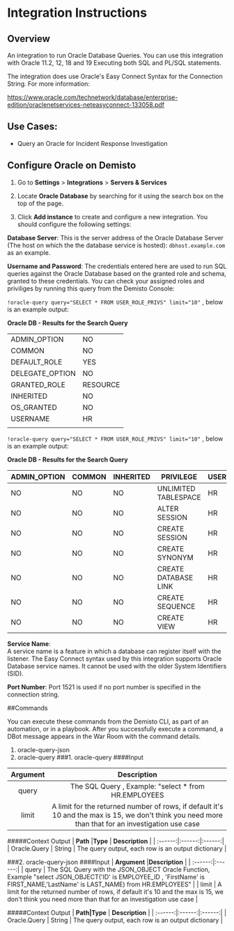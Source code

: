   # Integration Instructions

## Overview

An integration to run Oracle Database Queries. You can use this integration with Oracle 11.2, 12, 18 and 19 Executing both SQL and PL/SQL statements.

The integration does use Oracle's Easy Connect Syntax for the Connection String. For more information:

https://www.oracle.com/technetwork/database/enterprise-edition/oraclenetservices-neteasyconnect-133058.pdf
## Use Cases:

* Query an Oracle for Incident Response Investigation


## Configure Oracle on Demisto

1. Go to __Settings__ > __Integrations__ > __Servers & Services__ 

2. Locate __Oracle Database__ by searching for it using the search box on the top of the page.

3. Click __Add instance__ to create and configure a new integration. You should configure the following settings:

__Database Server__:
This is the server address of the Oracle Database Server (The host on which the the database service is hosted): `dbhost.example.com` as an example.

__Username and Password__:
The credentials entered here are used to run SQL queries against the Oracle Database based on the granted role and schema, granted to these credentials.
You can check your assigned roles and priviliges by running this query from the Demisto Console:

`!oracle-query query="SELECT * FROM USER_ROLE_PRIVS" limit="10"` , below is an example output:

**Oracle DB - Results for the Search Query**

|       |  |
| ----------- | ----------- |
| ADMIN_OPTION      | NO       |
| COMMON   | NO        |
| DEFAULT_ROLE      | YES       |
| DELEGATE_OPTION   | NO        |
| GRANTED_ROLE      | RESOURCE       |
| INHERITED   | NO        |
| OS_GRANTED      | NO       |
| USERNAME   | HR        |
|  |  |

`!oracle-query query="SELECT * FROM USER_ROLE_PRIVS" limit="10"` , below is an example output:

**Oracle DB - Results for the Search Query**

| ADMIN_OPTION | COMMON | INHERITED | PRIVILEGE | USERNAME |
| ----------- | ----------- | ----------- | ----------- | ----------- |
| NO |	NO | NO | UNLIMITED TABLESPACE | HR |
| NO |	NO | NO | ALTER SESSION	| HR |
| NO |	NO | NO | CREATE SESSION	| HR |
| NO |	NO | NO | CREATE SYNONYM	| HR |
| NO |	NO | NO | CREATE DATABASE LINK	| HR |
| NO |	NO | NO | CREATE SEQUENCE	| HR |
| NO |	NO | NO | CREATE VIEW	| HR |

__Service Name__:  
A service name is a feature in which a database can register itself with the listener. The Easy Connect syntax used by this integration supports Oracle Database service names. It cannot be used with the older System Identifiers (SID). 


__Port Number__:
Port 1521 is used if no port number is specified in the connection string.

##Commands

You can execute these commands from the Demisto CLI, as part of an automation, or in a playbook.
After you successfully execute a command, a DBot message appears in the War Room with the command details.
1. oracle-query-json
2. oracle-query
###1. oracle-query
####Input

| **Argument**|**Description** |
| :------:|:------:|
| query |	The SQL Query , Example: "select *  from HR.EMPLOYEES |
| limit |	A limit for the returned number of rows, if default it's 10 and the max is 15, we don't think you need more than that for an investigation use case |

#####Context Output
| **Path** |**Type**  | **Description**  |
| :------:|:------:|:------:|
| Oracle.Query | String | The query output, each row is an output dictionary |

###2. oracle-query-json
####Input
| **Argument** |**Description**  |
| :------:|:------:|
| query |	The SQL Query with the JSON_OBJECT Oracle Function, Example "select JSON_OBJECT('ID' is EMPLOYEE_ID , 'FirstName' is FIRST_NAME,'LastName' is LAST_NAME) from HR.EMPLOYEES" |
| limit |	A limit for the returned number of rows, if default it's 10 and the max is 15, we don't think you need more than that for an investigation use case |

#####Context Output
| **Path|Type**  | **Description**  |
| :------:|:------:|:------:|
| Oracle.Query | String | The query output, each row is an output dictionary |
